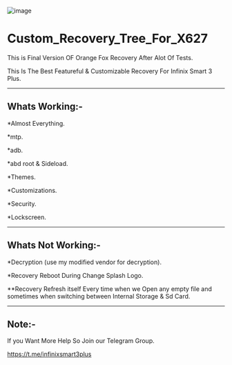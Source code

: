 
![image](https://user-images.githubusercontent.com/78879680/147422555-c100b20c-a484-43ce-aca4-37d32ce4a4f4.png)


# Custom_Recovery_Tree_For_X627

This is Final Version OF Orange Fox Recovery After Alot Of Tests.

This Is The Best Featureful & Customizable Recovery For Infinix Smart 3 Plus.

--------------------------
Whats Working:-
---------------------------
*Almost Everything.

*mtp.

*adb.

*abd root & Sideload.

*Themes.

*Customizations.

*Security.

*Lockscreen.

--------------------------------
Whats Not Working:-
--------------------------------
*Decryption (use my modified vendor for decryption).

*Recovery Reboot During Change Splash Logo.

**Recovery Refresh itself Every time when we Open any empty file and sometimes when switching between Internal Storage & Sd Card.

------------------
Note:-
-----------------
If you Want More Help So Join our Telegram Group.

https://t.me/infinixsmart3plus
